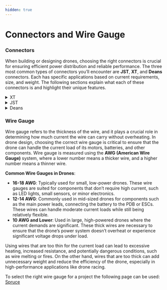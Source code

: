 ```yaml
---
hidden: true
---
```


# Connectors and Wire Gauge

### Connectors

When building or designing drones, choosing the right connectors is crucial for ensuring efficient power distribution and reliable performance. The three most common types of connectors you’ll encounter are **JST**, **XT**, and **Deans** connectors. Each has specific applications based on current requirements, size, and weight. The following sections explain what each of these connectors is and highlight their unique features.

<details>

<summary>XT</summary>

XT connectors are a popular choice for high-current applications, specifically designed to handle more power compared to JST connectors. They are commonly used in RC vehicles and drones due to their robustness and capacity for safely carrying high amounts of current without overheating.

**Types of XT Connectors**:

* **XT30**: Used in smaller drones where the current requirements are relatively low (up to 30A).
* **XT60**: One of the most commonly used connectors in mid-sized drones, handling currents up to 60 amps.
* **XT90**: Used in large, high-powered drones or heavy-lift systems, with a current rating of up to 90 amps.

**Applications**: XT connectors are used in drones to connect **LiPo batteries** to the power distribution board (PDB), electronic speed controllers (ESCs), and other high-current components. They are ideal for drones requiring high power output, such as racing drones or larger UAVs (unmanned aerial vehicles). XT connectors’ secure fit and large surface area help minimize resistance and heat, making them highly reliable.

**Key Features**:

* **Durability**: XT connectors are made of high-strength, flame-retardant nylon with gold-plated contacts, which ensures a solid connection with minimal risk of melting or short-circuiting.
* **Ease of Use**: They feature a bullet-style connection that ensures a snug, reliable fit between the male and female components.
* **High Current Handling**: XT connectors, depending on the type (XT30, XT60, XT90), are rated to handle between 30A and 90A, making them ideal for high-performance drones that require significant power.

**Advantages**:

* **High Current Capacity**: XT connectors are designed for handling high currents, making them suitable for powerful drones.
* **Robust Connection**: These connectors provide a secure and reliable fit, reducing the risk of disconnections during flight.

**Disadvantages**:

* **Size and Weight**: XT connectors are bulkier than JST connectors, which can add extra weight to the drone.

</details>

<details>

<summary>JST</summary>

JST connectors are small, lightweight, and generally used for low-current applications. "JST" stands for **Japan Solderless Terminal**, and the term refers to a wide range of connector types. However, in the context of drone design, the most common is the **JST-XH** series, used for battery balance leads or lightweight electronics connections.

**Applications**: In drones, JST connectors are most often used for connecting small components, such as sensor wires, LED lights, or low-power motors. They are ideal for drones where space is limited and where large amounts of current are not needed. For instance, in smaller quadcopters or micro drones, JST connectors are a go-to for linking control electronics to the battery or flight controller. They are also common for connecting balancing leads on **LiPo** (Lithium Polymer) batteries, ensuring that all cells within the battery charge evenly.

**Key Features**:

* **Current Rating**: Typically, JST connectors are rated for currents up to 3 amps, which makes them suitable for low-current applications.
* **Pin Types**: JST connectors are available in different pin configurations, from 2-pin to multi-pin types, allowing flexibility in how they are used.
* **Size**: Compact, which makes them perfect for lightweight drones or applications where every gram counts.

**Advantages**:

* **Lightweight and Compact**: Their small size and low weight make them ideal for microdrones and compact electronics.
* **Ease of Use**: They can be easily soldered to wires or connected to small circuit boards.

**Disadvantages**:

* **Low Current Capacity**: Due to their small size, JST connectors cannot handle high current, making them unsuitable for connecting motors or high-power components in larger drones.

</details>

<details>

<summary>Deans</summary>

Deans connectors, also known as **T-Plugs**, are a popular connector type for drones and RC vehicles, prized for their efficiency and compact size. Deans connectors provide a reliable connection and are commonly used in situations where space-saving is necessary without sacrificing current capacity.

**Applications**: Deans connectors are frequently used in drones where high current capacity is needed, but space is a premium. Their small size makes them a good fit for racing drones or FPV (First Person View) drones, where speed and maneuverability are key and every gram counts. They are often used to connect LiPo batteries to the ESCs or power distribution boards of these drones.

**Key Features**:

* **Current Rating**: Deans connectors are typically rated to handle around 60 amps, which makes them comparable to XT60 connectors.
* **Low Resistance**: The design of Deans connectors minimizes resistance, allowing for efficient power transfer, even at high currents.
* **Compact Size**: Despite their high current handling capability, Deans connectors are relatively small and lightweight.

**Advantages**:

* **Compact Design**: Deans connectors are smaller than XT connectors, making them ideal for drones where space is limited.
* **Efficient Power Transfer**: Low resistance means less energy is lost as heat, ensuring efficient power delivery to your drone’s components.

**Disadvantages**:

* **Tight Fit**: Deans connectors can be hard to pull apart due to their tight fit, which can be a challenge during field repairs or battery swaps.

</details>

### Wire Gauge

Wire gauge refers to the thickness of the wire, and it plays a crucial role in determining how much current the wire can carry without overheating. In drone design, choosing the correct wire gauge is critical to ensure that the drone can handle the current load of its motors, batteries, and other components. Wire gauge is measured using the **AWG (American Wire Gauge)** system, where a lower number means a thicker wire, and a higher number means a thinner wire.

**Common Wire Gauges in Drones**:

* **16-18 AWG**: Typically used for small, low-power drones. These wire gauges are suited for components that don’t require high current, such as LED lights, small sensors, or minor electronics.
* **12-14 AWG**: Commonly used in mid-sized drones for components such as the main power leads, connecting the battery to the PDB or ESCs. These wires can handle moderate current loads while still being relatively flexible.
* **10 AWG and Lower**: Used in large, high-powered drones where the current demands are significant. These thick wires are necessary to ensure that the drone’s power system doesn’t overheat or experience significant voltage drops under load.

Using wires that are too thin for the current load can lead to excessive heating, increased resistance, and potentially dangerous conditions, such as wire melting or fires. On the other hand, wires that are too thick can add unnecessary weight and reduce the efficiency of the drone, especially in high-performance applications like drone racing.

To select the right wire gauge for a project the following page can be used: [Spruce](https://www.thespruce.com/matching-wire-size-to-circuit-amperage-1152865)
